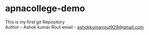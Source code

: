 # apnacollege-demo
This is my first git Repository
<br>
Author - Ashok kumar Rout
email - ashokkumarrout929@gmail.com
